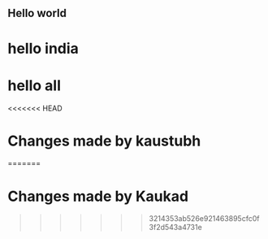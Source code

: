 ## Hello world

# hello india

# hello all

<<<<<<< HEAD
# Changes made by kaustubh
=======
# Changes made by Kaukad
>>>>>>> 3214353ab526e921463895cfc0f3f2d543a4731e
